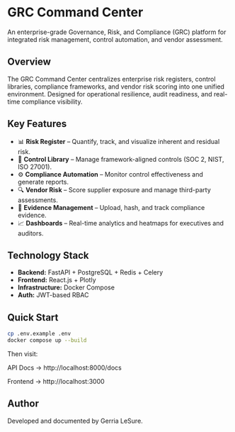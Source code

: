 # GRC Command Center

An enterprise-grade Governance, Risk, and Compliance (GRC) platform for integrated risk management, control automation, and vendor assessment.

## Overview
The GRC Command Center centralizes enterprise risk registers, control libraries, compliance frameworks, and vendor risk scoring into one unified environment. Designed for operational resilience, audit readiness, and real-time compliance visibility.

## Key Features
- 📊 **Risk Register** – Quantify, track, and visualize inherent and residual risk.
- 🧩 **Control Library** – Manage framework-aligned controls (SOC 2, NIST, ISO 27001).
- ⚙️ **Compliance Automation** – Monitor control effectiveness and generate reports.
- 🔍 **Vendor Risk** – Score supplier exposure and manage third-party assessments.
- 🧾 **Evidence Management** – Upload, hash, and track compliance evidence.
- 📈 **Dashboards** – Real-time analytics and heatmaps for executives and auditors.

## Technology Stack
- **Backend:** FastAPI + PostgreSQL + Redis + Celery  
- **Frontend:** React.js + Plotly  
- **Infrastructure:** Docker Compose  
- **Auth:** JWT-based RBAC  

## Quick Start
```bash
cp .env.example .env
docker compose up --build
```

Then visit:

API Docs → http://localhost:8000/docs

Frontend → http://localhost:3000

## Author

Developed and documented by Gerria LeSure.